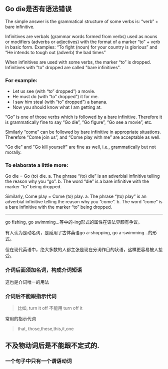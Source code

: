 ## Go die是否有语法错误 

The simple answer is the grammatical structure of some verbs is: “verb” + bare infinitive.


Infinitives are verbals (grammar words formed from verbs) used as nouns or modifiers (adverbs or adjectives) with the format of a marker “to” + verb in basic form. Examples: “To fight (noun) for your country is glorious” and “He intends to tough out (adverb) the bad times”


When infinitives are used with some verbs, the marker “to” is dropped. Infinitives with "to" dropped are called "bare infinitives".


### For example: 

* Let us see (with “to” dropped”) a movie.
* He must do (with “to” dropped”) it for me.
* I saw him steal (with “to” dropped”) a banana.
* Now you should know what I am getting at. 


“Go” is one of those verbs which is followed by a bare infinitive. Therefore it is grammatically fine to say “Go die”, “Go figure”, “Go see a movie”, etc.


Similarly “come” can be followed by bare infinitive in appropriate situations. Therefore “Come join us”, and “Come play with me” are acceptable as well.

 

"Go die" and "Go kill yourself" are fine as well, i.e., grammatically but not morally.

 

### To elaborate a little more:


Go die = Go (to) die.
a. The phrase “(to) die” is an adverbial infinitive telling the reason why you “go”.
b. The word “die” is a bare infinitive with the marker “to” being dropped.


Similarly, Come play = Come (to) play.
a. The phrase “(to) play” is an adverbial infinitive telling the reason why you “come”.
b. The word “come” is a bare infinitive with the marker “to” being dropped.

---


go fishing, go swimming...等中的-ing形式的属性在语法界颇有争议。

有人认为是动名词，是延用了古体英语go a-shopping, go a-swimming...的形式。

但在现代英语中，绝大多数的人都主张是现在分词作目的状语，这样更容易被人接受。




### 介词后面须加名词，构成介词短语

这也是介词唯一的用法

### 介词后不能跟指示代词

> 比如, turn it off 不能用 turn off it

常用的指示代词 

> that, those,these,this,it,one

## 不及物动词后是不能跟不定式的.

### 一个句子中只有一个谓语动词
